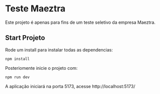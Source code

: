 # Teste Maeztra

Este projeto é apenas para fins de um teste seletivo da empresa Maeztra.

## Start Projeto

Rode um install para instalar todas as dependencias:

`npm install`

Posteriomente inicie o projeto com:

`npm run dev`

A aplicação iniciará na porta 5173, acesse http://localhost:5173/
